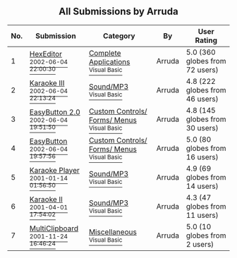 ﻿<div align="center">

## All Submissions by Arruda

</div>

No.  | Submission | Category | By   | User Rating
---- | ---------- | -------- | ---- | -----------
1 | [HexEditor<br /><sup>2002-06-04 22:00:30</sup>](https://github.com/Planet-Source-Code/arruda-hexeditor__1-34432) | [Complete Applications<br /><sup>Visual Basic</sup>](../ByCategory/complete-applications__1-27.md) | Arruda | 5.0 (360 globes from 72 users)
2 | [Karaoke III<br /><sup>2002-06-04 22:13:24</sup>](https://github.com/Planet-Source-Code/arruda-karaoke-iii__1-33003) | [Sound/MP3<br /><sup>Visual Basic</sup>](../ByCategory/sound-mp3__1-45.md) | Arruda | 4.8 (222 globes from 46 users)
3 | [EasyButton 2\.0<br /><sup>2002-06-04 19:51:50</sup>](https://github.com/Planet-Source-Code/arruda-easybutton-2-0__1-35413) | [Custom Controls/ Forms/  Menus<br /><sup>Visual Basic</sup>](../ByCategory/custom-controls-forms-menus__1-4.md) | Arruda | 4.8 (145 globes from 30 users)
4 | [EasyButton<br /><sup>2002-06-04 19:57:56</sup>](https://github.com/Planet-Source-Code/arruda-easybutton__1-34625) | [Custom Controls/ Forms/  Menus<br /><sup>Visual Basic</sup>](../ByCategory/custom-controls-forms-menus__1-4.md) | Arruda | 5.0 (80 globes from 16 users)
5 | [Karaoke Player<br /><sup>2001-01-14 01:56:50</sup>](https://github.com/Planet-Source-Code/arruda-karaoke-player__1-14415) | [Sound/MP3<br /><sup>Visual Basic</sup>](../ByCategory/sound-mp3__1-45.md) | Arruda | 4.9 (69 globes from 14 users)
6 | [Karaoke II<br /><sup>2001-04-01 17:54:02</sup>](https://github.com/Planet-Source-Code/arruda-karaoke-ii__1-22073) | [Sound/MP3<br /><sup>Visual Basic</sup>](../ByCategory/sound-mp3__1-45.md) | Arruda | 4.3 (47 globes from 11 users)
7 | [MultiClipboard<br /><sup>2001-11-24 16:46:24</sup>](https://github.com/Planet-Source-Code/arruda-multiclipboard__1-29184) | [Miscellaneous<br /><sup>Visual Basic</sup>](../ByCategory/miscellaneous__1-1.md) | Arruda | 5.0 (10 globes from 2 users)
